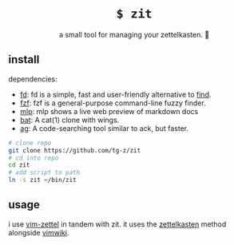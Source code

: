 <h1 align="center"><code>$ zit</code></h1>

<p align="center">a small tool for managing your zettelkasten. 📓 </p>

## install

dependencies:
- [fd](https://crates.io/crates/fd-find): fd is a simple, fast and user-friendly alternative to [find](https://www.gnu.org/software/findutils/).
- [fzf](https://github.com/junegunn/fzf): fzf is a general-purpose command-line fuzzy finder.
- [mlp](https://github.com/ms-jpq/markdown-live-preview): mlp shows a live web preview of markdown docs
- [bat](https://github.com/sharkdp/bat): A cat(1) clone with wings.
- [ag](https://geoff.greer.fm/ag/): A code-searching tool similar to ack, but faster.

```sh
# clone repo
git clone https://github.com/tg-z/zit
# cd into repo
cd zit
# add script to path
ln -s zit ~/bin/zit
```

## usage

i use [vim-zettel](https://github.com/michal-h21/vim-zettel) in tandem with zit. it uses the [zettelkasten](https://zettelkasten.de/) method alongside [vimwiki](https://github.com/vimwiki/vimwiki).

